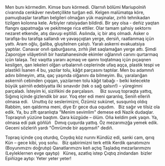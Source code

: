 Men bunı körmedim. Kimse bunı körmedi. Olarnıñ bölümi Mariupolniñ
civarında cenkâver nevbetçilikte turğan edi. Kelgen malümatqa köre,
pamuqbaşlar taraftan belgileri olmağan yük maşinalar, zırhlı tehnikadan
tizilgen kolonna kele. Arbiyler ratsiyadan bildirdi. Bir şey olsa - deñiz yaqtan
flangnı qapatmağa ve pekitmege rica ettiler.
Olar tamam şahsiy sektornı nezaret etkende, atış davuşı eşitildi. Asılında, iç
bir atış olmadı. Asker o tarafqa-bu tarafqa sallandı ve yavaşçıqtan yerge, dersiñ,
raatlanmaq içün yattı. Aram oğlu, ğaliba, gluşitelnen çalıştı.
Yaralı askerni evakuatsiya yaptılar. Canavar onıñ qaburğasına, zırhlı jilet
saqlamağan yerge attı. Şimdi Zaporojye vilâyetiniñ bir hastahanesinde ekimler
oğlannıñ canını qurtarmaq içün talaşa.
Tez vaqıtta yaranı açmaq ve qannı toqtatmaq içün pıçaqnen kesilgen, qan
lekeleri olğan urbalarnıñ ceplerinde ufaq aqça, plastik tespi ve plastikli
İsanen 4 bu, yazılar tolu, kâğıt parçasını taptılar. Men bu adamnıñ adını
bilmeyim, atta, qaç yaşında olğanını da bilmeyim.
Bu, yaralanğan askerniñ cebinden çıqqan, yazılarnen tolu kâğıt tabağı - belki
kelecekte büyük şairniñ edebiyatta ilki sınavıdır (tek o sağ qalsın!) –
yüregimni parçaladı.
İsteyim ki, siziñkini de parçalasın.
 
 
Biz suvuq topraqta yattıq,
Sığınıq içinde gizlendik bir asır.
Yoq eter edi meni qaranlıq,
Seniñ elleriñ olmasa edi.
 
Unuttıq öz seslerimizni,
Özümiz sukünet, susqunlıq oldıq
Rabbim, sen qaldırma meni, diye
Er gece dua oqudım.
 
Biz sağır ve tilsiz ola edik.
Ya, bu zift qaranlıqta
"Menim sevimlim" demese edi
Nazik dudaqlar.
 
Topraqnıñ yüzüne baqtım.
Qara küzgüde – ölüm.
Oña keldim pek yaqın.
Ya, olmasa edi pak göñlüñ
 
Dımıq çuqurda yattıq.
Öz mezarımızğa yemek edik.
Geceni sözleriñ yardı
"Ömrümde bir aşqımsıñ" dediñ.

Topraq içinde çoq oturdıq,
Coydıq köz nurını
Kündüz edi, sanki cam, qırıq
Kün – gece kibi, yoq soñu.
 
Biz qabirimizni terk ettik
Kerdik qanatımıznı
(Boyunımıznı doğrutıp)
Qanatlarımıznı keñ açtıq
Taşladıq mezarlarımıznı
(Leyleklernen evge qaytıp)
 
Küneş, azatlıq istep
Çıqtıq zindandan  bizler
Epiñizge aytıp:
Yeter yeter yeter!
